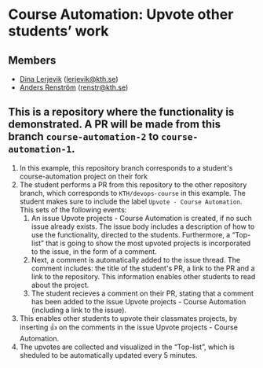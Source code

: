 # Course Automation: Upvote other students’ work
 
## Members

- [Dina Lerjevik](https://github.com/dmariel) (lerjevik@kth.se)
- [Anders Renström](https://github.com/Renstrom) (renstr@kth.se)
 
## This is a repository where the functionality is demonstrated. A PR will be made from this branch `course-automation-2` to `course-automation-1`.

1. In this example, this repository branch corresponds to a student's course-automation project on their fork
2. The student performs a PR from this repository to the other repository branch, which corresponds to `KTH/devops-course` in this example. The student makes sure to include the label `Upvote - Course Automation`. This sets of the following events:
   1. An issue Upvote projects - Course Automation is created, if no such issue already exists. The issue body includes a description of how to use the functionality, directed to the students. Furthermore, a “Top-list” that is going to show the most upvoted projects is incorporated to the issue, in the form of a comment.
   2. Next, a comment is automatically added to the issue thread. The comment includes: the title of the student's PR, a link to the PR and a link to the repository. This information enables other students to read about the project.
   3. The student recieves a comment on their PR, stating that a comment has been added to the issue Upvote projects - Course Automation (including a link to the issue).
3. This enables other students to upvote their classmates projects, by inserting 👍 on the comments in the issue Upvote projects - Course Automation.
4. The upvotes are collected and visualized in the “Top-list”, which is sheduled to be automatically updated every 5 minutes.